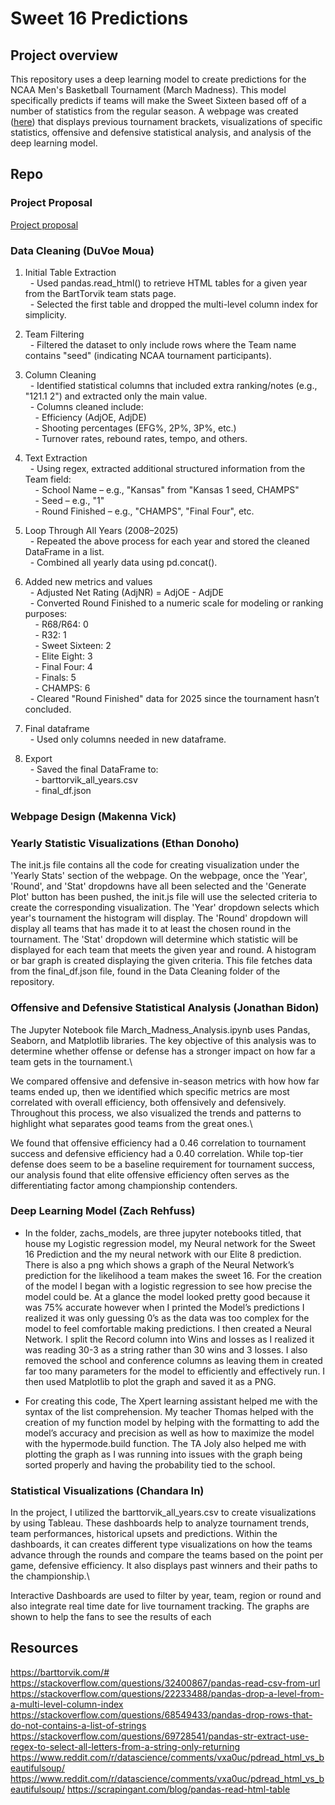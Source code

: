 # Sweet 16 Predictions

## Project overview
This repository uses a deep learning model to create predictions for the NCAA Men's Basketball Tournament (March Madness). This model specifically predicts if teams will make the Sweet Sixteen based off of a number of statistics from the regular season. A webpage was created ([here](https://makennavick.github.io/march-madness-project/)) that displays previous tournament brackets, visualizations of specific statistics, offensive and defensive statistical analysis, and analysis of the deep learning model. 


## Repo

### Project Proposal
[Project proposal](projectProposal.md)


### Data Cleaning (DuVoe Moua)
1. Initial Table Extraction\
&nbsp;&nbsp;- Used pandas.read_html() to retrieve HTML tables for a given year from the BartTorvik team stats page.\
&nbsp;&nbsp;- Selected the first table and dropped the multi-level column index for simplicity.

2. Team Filtering\
&nbsp;&nbsp;- Filtered the dataset to only include rows where the Team name contains "seed" (indicating NCAA tournament participants).

3. Column Cleaning\
&nbsp;&nbsp;- Identified statistical columns that included extra ranking/notes (e.g., "121.1 2") and extracted only the main value.\
&nbsp;&nbsp;- Columns cleaned include:\
&nbsp;&nbsp;&nbsp;&nbsp;- Efficiency (AdjOE, AdjDE)\
&nbsp;&nbsp;&nbsp;&nbsp;- Shooting percentages (EFG%, 2P%, 3P%, etc.)\
&nbsp;&nbsp;&nbsp;&nbsp;- Turnover rates, rebound rates, tempo, and others.

4. Text Extraction\
&nbsp;&nbsp;- Using regex, extracted additional structured information from the Team field:\
&nbsp;&nbsp;&nbsp;&nbsp;- School Name – e.g., "Kansas" from "Kansas 1 seed, CHAMPS"\
&nbsp;&nbsp;&nbsp;&nbsp;- Seed – e.g., "1"\
&nbsp;&nbsp;&nbsp;&nbsp;- Round Finished – e.g., "CHAMPS", "Final Four", etc.

5. Loop Through All Years (2008–2025)\
&nbsp;&nbsp;- Repeated the above process for each year and stored the cleaned DataFrame in a list.\
&nbsp;&nbsp;- Combined all yearly data using pd.concat().

6. Added new metrics and values\
&nbsp;&nbsp;- Adjusted Net Rating (AdjNR) = AdjOE - AdjDE\
&nbsp;&nbsp;- Converted Round Finished to a numeric scale for modeling or ranking purposes:\
&nbsp;&nbsp;&nbsp;&nbsp;- R68/R64: 0\
&nbsp;&nbsp;&nbsp;&nbsp;- R32: 1\
&nbsp;&nbsp;&nbsp;&nbsp;- Sweet Sixteen: 2\
&nbsp;&nbsp;&nbsp;&nbsp;- Elite Eight: 3\
&nbsp;&nbsp;&nbsp;&nbsp;- Final Four: 4\
&nbsp;&nbsp;&nbsp;&nbsp;- Finals: 5\
&nbsp;&nbsp;&nbsp;&nbsp;- CHAMPS: 6\
&nbsp;&nbsp;- Cleared "Round Finished" data for 2025 since the tournament hasn’t concluded.

7. Final dataframe\
&nbsp;&nbsp;- Used only columns needed in new dataframe.

8. Export\
&nbsp;&nbsp;- Saved the final DataFrame to:\
&nbsp;&nbsp;&nbsp;&nbsp;- barttorvik_all_years.csv\
&nbsp;&nbsp;&nbsp;&nbsp;- final_df.json

### Webpage Design (Makenna Vick)




### Yearly Statistic Visualizations (Ethan Donoho)
The init.js file contains all the code for creating visualization under the 'Yearly Stats' section of the webpage. On the webpage, once the 'Year', 'Round', and 'Stat' dropdowns have all been selected and the 'Generate Plot' button has been pushed, the init.js file will use the selected criteria to create the corresponding visualization. The 'Year' dropdown selects which year's tournament the histogram will display. The 'Round' dropdown will display all teams that has made it to at least the chosen round in the tournament. The 'Stat' dropdown will determine which statistic will be displayed for each team that meets the given year and round. A histogram or bar graph is created displaying the given criteria. This file fetches data from the final_df.json file, found in the Data Cleaning folder of the repository. 


### Offensive and Defensive Statistical Analysis (Jonathan Bidon)
The Jupyter Notebook file March_Madness_Analysis.ipynb uses Pandas, Seaborn, and Matplotlib libraries. The key objective of this analysis was to determine whether offense or defense has a stronger impact on how far a team gets in the tournament.\

We compared offensive and defensive in-season metrics with how how far teams ended up, then we identified which specific metrics are most correlated with overall efficiency, both offensively and defensively. Throughout this process, we also visualized the trends and patterns to highlight what separates good teams from the great ones.\

We found that offensive efficiency had a 0.46 correlation to tournament success and defensive efficiency had a 0.40 correlation. While top-tier defense does seem to be a baseline requirement for tournament success, our analysis found that elite offensive efficiency often serves as the differentiating factor among championship contenders.


### Deep Learning Model (Zach Rehfuss)
- In the folder, zachs_models, are three jupyter notebooks titled, that house my Logistic regression model, my Neural network for the Sweet 16 Prediction and the my neural network with our Elite 8 prediction. There is also a png which shows a graph of the Neural Network’s prediction for the likelihood a team makes the sweet 16. For the creation of the model I began with a logistic regression to see how precise the model could be. At a glance the model looked pretty good because it was 75% accurate however when I printed the Model’s predictions I realized it was only guessing 0’s as the data was too complex for the model to feel comfortable making predictions. I then created a Neural Network. I split the Record column into Wins and losses as I realized it was reading 30-3 as a string rather than 30 wins and 3 losses. I also removed the school and conference columns as leaving them in created far too many parameters for the model to efficiently and effectively run. I then used Matplotlib to plot the graph and saved it as a PNG.

- For creating this code, The Xpert learning assistant helped me with the syntax of the list comprehension. My teacher Thomas helped with the creation of my function model by helping with the formatting to add the model’s accuracy and precision as well as how to maximize the model with the hypermode.build function. The TA Joly also helped me with plotting the graph as I was running into issues with the graph being sorted properly and having the probability tied to the school.


### Statistical Visualizations (Chandara In)
In the project, I utilized the barttorvik_all_years.csv to create visualizations by using Tableau. These dashboards help to analyze tournament trends, team performances, historical upsets and predictions. Within the dashboards, it can creates different type visualizations on how the teams advance through the rounds and compare the teams based on the point per game, defensive efficiency. It also displays past winners and their paths to the championship.\

Interactive Dashboards are used to filter by year, team, region or round and also integrate real time date for live tournament tracking. The graphs are shown to help the fans to see the results of each


## Resources
https://barttorvik.com/#
https://stackoverflow.com/questions/32400867/pandas-read-csv-from-url
https://stackoverflow.com/questions/22233488/pandas-drop-a-level-from-a-multi-level-column-index
https://stackoverflow.com/questions/68549433/pandas-drop-rows-that-do-not-contains-a-list-of-strings
https://stackoverflow.com/questions/69728541/pandas-str-extract-use-regex-to-select-all-letters-from-a-string-only-returning
https://www.reddit.com/r/datascience/comments/vxa0uc/pdread_html_vs_beautifulsoup/
https://www.reddit.com/r/datascience/comments/vxa0uc/pdread_html_vs_beautifulsoup/
https://scrapingant.com/blog/pandas-read-html-table
